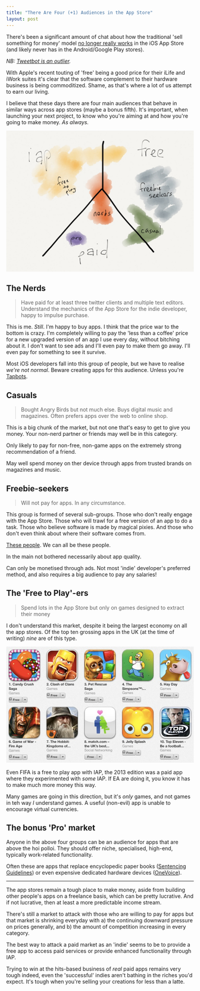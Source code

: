 ```yaml
---
title: "There Are Four (+1) Audiences in the App Store"
layout: post
---
```


There's been a significant amount of chat about how the traditional 'sell something for money' model [no longer really works](http://www.marco.org/2013/09/28/underscore-price-dynamics) in the iOS App Store (and likely never has in the Android/Google Play stores).

_NB: [Tweetbot is an outlier](http://www.cultofmac.com/251366/tweetbot-3-now-top-paid-app-in-35-countries-less-than-24-hours-after-release/)._

With Apple's recent touting of 'free' being a good price for their iLife and iWork suites it's clear that the software complement to their hardware business is being commoditized. Shame, as that's where a lot of us attempt to earn our living.

I believe that these days there are four main audiences that behave in similar ways across app stores (maybe a bonus fifth). It's important, when launching your next project, to know who you're aiming at and how you're going to make money. _As always._

![Four Audiences](/images/2013/four-audiences.jpg)

## The Nerds

> Have paid for at least three twitter clients and multiple text editors. Understand the mechanics of the App Store for the indie developer, happy to impulse purchase.

This is me. _Still_. I'm happy to buy apps. I think that the price war to the bottom is crazy. I'm completely willing to pay the 'less than a coffee' price for a new upgraded version of an app I use every day, without bitching about it. I don't want to see ads and I'll even pay to make them go away. I'll even pay for something to see it survive.

Most iOS developers fall into this group of people, but we have to realise _we're not normal_. Beware creating apps for this audience. Unless you're [Tapbots](http://tapbots.com/software/tweetbot/).

## Casuals

> Bought Angry Birds but not much else. Buys digital music and magazines. Often prefers apps over the web to online shop.

This is a big chunk of the market, but not one that's easy to get to give you money. Your non-nerd partner or friends may well be in this category.

Only likely to pay for non-free, non-game apps on the extremely strong recommendation of a friend.

May well spend money on ther device through apps from trusted brands on magazines and music.

## Freebie-seekers

> Will not pay for apps. In any circumstance.

This group is formed of several sub-groups. Those who don't really engage with the App Store. Those who will trawl for a free version of an app to do a task. Those who believe software is made by magical pixies. And those who don't even think about where their software comes from.

[These people](http://theoatmeal.com/blog/apps). We can all be these people.

In the main not bothered necessarily about app quality.

Can only be monetised through ads. Not most 'indie' developer's preferred method, and also requires a big audience to pay any salaries!

## The 'Free to Play'-ers

> Spend lots in the App Store but only on games designed to extract their money

I don't understand this market, despite it being the largest economy on all the app stores. Of the top ten grossing apps in the UK (at the time of writing) _nine_ are of this type.

![iOS Top Grossing Apps circa Nov 2013](/images/2013/ios-top-grossing-nov.jpg)

Even FIFA is a free to play app with IAP, the 2013 edition was a paid app where they experimented with *some* IAP. If EA are doing it, you know it has to make much more money this way.

Many games are going in this direction, but it's *only* games, and not games in teh way _I_ understand games. A useful (non-evil) app is unable to encourage virtual currencies.

## The bonus 'Pro' market

Anyone in the above four groups can be an audience for apps that are above the hoi polloi. They should offer niche, specialised, high-end, typically work-related functionality.

Often these are apps that replace encyclopedic paper books ([Sentencing Guidelines](http://www.sentencingguidelines.co.uk)) or even expensive dedicated hardware devices ([OneVoice](http://onevoiceapp.com)).

-----

The app stores remain a tough place to make money, aside from building other people's apps on a freelance basis, which can be pretty lucrative. And if not lucrative, then at least a more predictable income stream.

There's still a market to attack with those who are willing to pay for apps but that market is shrinking everyday with a) the continuing downward pressure on prices generally, and b) the amount of competition increasing in every category.

The best way to attack a paid market as an 'indie' seems to be to provide a free app to access paid services or provide enhanced functionality through IAP.

Trying to win at the hits-based business of _real_ paid apps remains very tough indeed, even the 'successful' indies aren't bathing in the riches you'd expect. It's tough when you're selling your creations for less than a latte.
